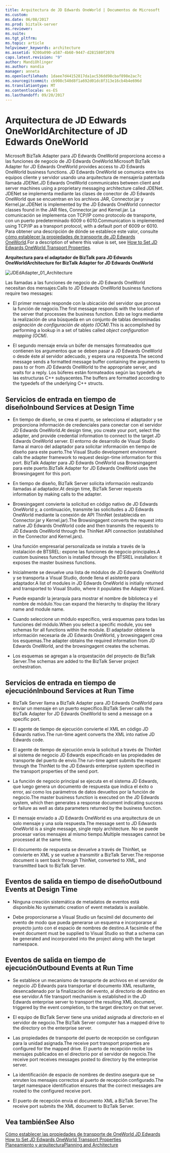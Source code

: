 ```yaml
---
title: Arquitectura de JD Edwards OneWorld | Documentos de Microsoft
ms.custom: 
ms.date: 06/08/2017
ms.prod: biztalk-server
ms.reviewer: 
ms.suite: 
ms.tgt_pltfrm: 
ms.topic: article
helpviewer_keywords: architecture
ms.assetid: 9200a090-a587-4b60-9447-d281580f2078
caps.latest.revision: "9"
author: MandiOhlinger
ms.author: mandia
manager: anneta
ms.openlocfilehash: 1daee7d44152817da1ac536dd98cbaf898e2ac7c
ms.sourcegitcommit: cb908c540d8f1a692d01dc8f313e16cb4b4e696d
ms.translationtype: MT
ms.contentlocale: es-ES
ms.lasthandoff: 09/20/2017
---
```

# <a name="architecture-of-jd-edwards-oneworld"></a><span data-ttu-id="c6d8a-102">Arquitectura de JD Edwards OneWorld</span><span class="sxs-lookup"><span data-stu-id="c6d8a-102">Architecture of JD Edwards OneWorld</span></span>
<span data-ttu-id="c6d8a-103">Microsoft BizTalk Adapter para JD Edwards OneWorld proporciona acceso a las funciones de negocio de JD Edwards OneWorld.</span><span class="sxs-lookup"><span data-stu-id="c6d8a-103">Microsoft BizTalk Adapter for JD Edwards OneWorld provides access to JD Edwards OneWorld business functions.</span></span> <span data-ttu-id="c6d8a-104">JD Edwards OneWorld se comunica entre los equipos cliente y servidor usando una arquitectura de mensajería patentada llamada JDENet.</span><span class="sxs-lookup"><span data-stu-id="c6d8a-104">JD Edwards OneWorld communicates between client and server machines using a proprietary messaging architecture called JDENet.</span></span> <span data-ttu-id="c6d8a-105">JDENet se implementa mediante las clases de conector de JD Edwards OneWorld que se encuentran en los archivos JAR, Connector.jar y Kernel.jar.</span><span class="sxs-lookup"><span data-stu-id="c6d8a-105">JDENet is implemented by the JD Edwards OneWorld connector classes found in the JAR files, Connector.jar and Kernel.jar.</span></span> <span data-ttu-id="c6d8a-106">La comunicación se implementa con TCP/IP como protocolo de transporte, con un puerto predeterminado 6009 o 6010.</span><span class="sxs-lookup"><span data-stu-id="c6d8a-106">Communication is implemented using TCP/IP as a transport protocol, with a default port of 6009 or 6010.</span></span> <span data-ttu-id="c6d8a-107">Para obtener una descripción de dónde se establece este valor, consulte [cómo establecer la propiedades de transporte de JD Edwards OneWorld](../core/how-to-set-jd-edwards-oneworld-transport-properties.md).</span><span class="sxs-lookup"><span data-stu-id="c6d8a-107">For a description of where this value is set, see [How to Set JD Edwards OneWorld Transport Properties](../core/how-to-set-jd-edwards-oneworld-transport-properties.md).</span></span>  
  
 <span data-ttu-id="c6d8a-108">**Arquitectura para el adaptador de BizTalk para JD Edwards OneWorld**</span><span class="sxs-lookup"><span data-stu-id="c6d8a-108">**Architecture for BizTalk Adapter for JD Edwards OneWorld**</span></span>  
  
 ![](../core/media/jdedadapter-01-architecture.gif "JDEdAdapter_01_Architecture")  
  
 <span data-ttu-id="c6d8a-109">Las llamadas a las funciones de negocio de JD Edwards OneWorld necesitan dos mensajes:</span><span class="sxs-lookup"><span data-stu-id="c6d8a-109">Calls to JD Edwards OneWorld business functions require two messages:</span></span>  
  
-   <span data-ttu-id="c6d8a-110">El primer mensaje responde con la ubicación del servidor que procesa la función de negocio.</span><span class="sxs-lookup"><span data-stu-id="c6d8a-110">The first message responds with the location of the server that processes the business function.</span></span> <span data-ttu-id="c6d8a-111">Esto se logra mediante la realización de una búsqueda en un conjunto de tablas denominadas *asignación de configuración de objeto (OCM)*.</span><span class="sxs-lookup"><span data-stu-id="c6d8a-111">This is accomplished by performing a lookup in a set of tables called *object configuration mapping (OCM)*.</span></span>  
  
-   <span data-ttu-id="c6d8a-112">El segundo mensaje envía un búfer de mensajes formateados que contienen los argumentos que se deben pasar a JD Edwards OneWorld o desde éste al servidor adecuado, y espera una respuesta.</span><span class="sxs-lookup"><span data-stu-id="c6d8a-112">The second message sends a formatted message buffer containing the arguments to pass to or from JD Edwards OneWorld to the appropriate server, and waits for a reply.</span></span> <span data-ttu-id="c6d8a-113">Los búferes están formateados según las typedefs de las estructuras C++ subyacentes.</span><span class="sxs-lookup"><span data-stu-id="c6d8a-113">The buffers are formatted according to the typedefs of the underlying C++ structs.</span></span>  
  
## <a name="inbound-services-at-design-time"></a><span data-ttu-id="c6d8a-114">Servicios de entrada en tiempo de diseño</span><span class="sxs-lookup"><span data-stu-id="c6d8a-114">Inbound Services at Design Time</span></span>  
  
-   <span data-ttu-id="c6d8a-115">En tiempo de diseño, se crea el puerto, se selecciona el adaptador y se proporciona información de credenciales para conectar con el servidor JD Edwards OneWorld.</span><span class="sxs-lookup"><span data-stu-id="c6d8a-115">At design time, you create your port, select the adapter, and provide credential information to connect to the target JD Edwards OneWorld server.</span></span> <span data-ttu-id="c6d8a-116">El entorno de desarrollo de Visual Studio llama al marco del adaptador para solicitar información en tiempo de diseño para este puerto.</span><span class="sxs-lookup"><span data-stu-id="c6d8a-116">The Visual Studio development environment calls the adapter framework to request design-time information for this port.</span></span> <span data-ttu-id="c6d8a-117">BizTalk Adapter para JD Edwards OneWorld usa Browsingagent para este puerto.</span><span class="sxs-lookup"><span data-stu-id="c6d8a-117">BizTalk Adapter for JD Edwards OneWorld uses the Browsingagent for this port.</span></span>  
  
-   <span data-ttu-id="c6d8a-118">En tiempo de diseño, BizTalk Server solicita información realizando llamadas al adaptador.</span><span class="sxs-lookup"><span data-stu-id="c6d8a-118">At design time, BizTalk Server requests information by making calls to the adapter.</span></span>  
  
-   <span data-ttu-id="c6d8a-119">Browsingagent convierte la solicitud en código nativo de JD Edwards OneWorld y, a continuación, transmite las solicitudes a JD Edwards OneWorld mediante la conexión de API ThinNet (establecida en Connector.jar y Kernel.jar).</span><span class="sxs-lookup"><span data-stu-id="c6d8a-119">The Browsingagent converts the request into native JD Edwards OneWorld code and then transmits the requests to JD Edwards OneWorld through the ThinNet API connection (established in the Connector and Kernel.jars).</span></span>  
  
-   <span data-ttu-id="c6d8a-120">Una función empresarial personalizada se instala a través de la instalación de BTSREL: expone las funciones de negocio principales.</span><span class="sxs-lookup"><span data-stu-id="c6d8a-120">A custom business function is installed through the BTSREL installation: it exposes the master business functions.</span></span>  
  
-   <span data-ttu-id="c6d8a-121">Inicialmente se devuelve una lista de módulos de JD Edwards OneWorld y se transporta a Visual Studio, donde llena el asistente para adaptador.</span><span class="sxs-lookup"><span data-stu-id="c6d8a-121">A list of modules in JD Edwards OneWorld is initially returned and transported to Visual Studio, where it populates the Adapter Wizard.</span></span>  
  
-   <span data-ttu-id="c6d8a-122">Puede expandir la jerarquía para mostrar el nombre de biblioteca y el nombre de módulo.</span><span class="sxs-lookup"><span data-stu-id="c6d8a-122">You can expand the hierarchy to display the library name and module name.</span></span>  
  
-   <span data-ttu-id="c6d8a-123">Cuando seleccione un módulo específico, verá esquemas para todas las funciones del módulo.</span><span class="sxs-lookup"><span data-stu-id="c6d8a-123">When you select a specific module, you see schemas for all functions within the module.</span></span> <span data-ttu-id="c6d8a-124">El adaptador obtiene la información necesaria de JD Edwards OneWorld, y browsingagent crea los esquemas.</span><span class="sxs-lookup"><span data-stu-id="c6d8a-124">The adapter obtains the required information from JD Edwards OneWorld, and the browsingagent creates the schemas.</span></span>  
  
-   <span data-ttu-id="c6d8a-125">Los esquemas se agregan a la orquestación del proyecto de BizTalk Server.</span><span class="sxs-lookup"><span data-stu-id="c6d8a-125">The schemas are added to the BizTalk Server project orchestration.</span></span>  
  
## <a name="inbound-services-at-run-time"></a><span data-ttu-id="c6d8a-126">Servicios de entrada en tiempo de ejecución</span><span class="sxs-lookup"><span data-stu-id="c6d8a-126">Inbound Services at Run Time</span></span>  
  
-   <span data-ttu-id="c6d8a-127">BizTalk Server llama a BizTalk Adapter para JD Edwards OneWorld para enviar un mensaje en un puerto específico.</span><span class="sxs-lookup"><span data-stu-id="c6d8a-127">BizTalk Server calls the BizTalk Adapter for JD Edwards OneWorld to send a message on a specific port.</span></span>  
  
-   <span data-ttu-id="c6d8a-128">El agente de tiempo de ejecución convierte el XML en código JD Edwards nativo.</span><span class="sxs-lookup"><span data-stu-id="c6d8a-128">The run-time agent converts the XML into native JD Edwards code.</span></span>  
  
-   <span data-ttu-id="c6d8a-129">El agente de tiempo de ejecución envía la solicitud a través de ThinNet al sistema de negocio JD Edwards especificado en las propiedades de transporte del puerto de envío.</span><span class="sxs-lookup"><span data-stu-id="c6d8a-129">The run-time agent submits the request through the ThinNet to the JD Edwards enterprise system specified in the transport properties of the send port.</span></span>  
  
-   <span data-ttu-id="c6d8a-130">La función de negocio principal se ejecuta en el sistema JD Edwards, que luego genera un documento de respuesta que indica el éxito o error, así como los parámetros de datos devueltos por la función de negocio.</span><span class="sxs-lookup"><span data-stu-id="c6d8a-130">The master business function is executed on the JD Edwards system, which then generates a response document indicating success or failure as well as data parameters returned by the business function.</span></span>  
  
-   <span data-ttu-id="c6d8a-131">El mensaje enviado a JD Edwards OneWorld es una arquitectura de un solo mensaje y una sola respuesta.</span><span class="sxs-lookup"><span data-stu-id="c6d8a-131">The message sent to JD Edwards OneWorld is a single message, single reply architecture.</span></span> <span data-ttu-id="c6d8a-132">No se puede procesar varios mensajes al mismo tiempo.</span><span class="sxs-lookup"><span data-stu-id="c6d8a-132">Multiple messages cannot be processed at the same time.</span></span>  
  
-   <span data-ttu-id="c6d8a-133">El documento de respuesta se devuelve a través de ThinNet, se convierte en XML y se vuelve a transmitir a BizTalk Server.</span><span class="sxs-lookup"><span data-stu-id="c6d8a-133">The response document is sent back through ThinNet, converted to XML, and transmitted back to BizTalk Server.</span></span>  
  
## <a name="outbound-events-at-design-time"></a><span data-ttu-id="c6d8a-134">Eventos de salida en tiempo de diseño</span><span class="sxs-lookup"><span data-stu-id="c6d8a-134">Outbound Events at Design Time</span></span>  
  
-   <span data-ttu-id="c6d8a-135">Ninguna creación sistemática de metadatos de eventos está disponible.</span><span class="sxs-lookup"><span data-stu-id="c6d8a-135">No systematic creation of event metadata is available.</span></span>  
  
-   <span data-ttu-id="c6d8a-136">Debe proporcionarse a Visual Studio un facsímil del documento del evento de modo que pueda generarse un esquema e incorporarse al proyecto junto con el espacio de nombres de destino.</span><span class="sxs-lookup"><span data-stu-id="c6d8a-136">A facsimile of the event document must be supplied to Visual Studio so that a schema can be generated and incorporated into the project along with the target namespace.</span></span>  
  
## <a name="outbound-events-at-run-time"></a><span data-ttu-id="c6d8a-137">Eventos de salida en tiempo de ejecución</span><span class="sxs-lookup"><span data-stu-id="c6d8a-137">Outbound Events at Run Time</span></span>  
  
-   <span data-ttu-id="c6d8a-138">Se establece un mecanismo de transporte de archivos en el servidor de negocio JD Edwards para transportar el documento XML resultante, desencadenado por la finalización del evento, al directorio de destino en ese servidor.</span><span class="sxs-lookup"><span data-stu-id="c6d8a-138">A file transport mechanism is established in the JD Edwards enterprise server to transport the resulting XML document, triggered by the event completion, to the target directory on that server.</span></span>  
  
-   <span data-ttu-id="c6d8a-139">El equipo de BizTalk Server tiene una unidad asignada al directorio en el servidor de negocio.</span><span class="sxs-lookup"><span data-stu-id="c6d8a-139">The BizTalk Server computer has a mapped drive to the directory on the enterprise server.</span></span>  
  
-   <span data-ttu-id="c6d8a-140">Las propiedades de transporte del puerto de recepción se configuran para la unidad asignada.</span><span class="sxs-lookup"><span data-stu-id="c6d8a-140">The receive port transport properties are configured for the mapped drive.</span></span> <span data-ttu-id="c6d8a-141">El puerto de recepción recibe los mensajes publicados en el directorio por el servidor de negocio.</span><span class="sxs-lookup"><span data-stu-id="c6d8a-141">The receive port receives messages posted to directory by the enterprise server.</span></span>  
  
-   <span data-ttu-id="c6d8a-142">La identificación de espacio de nombres de destino asegura que se enruten los mensajes correctos al puerto de recepción configurado.</span><span class="sxs-lookup"><span data-stu-id="c6d8a-142">The target namespace identification ensures that the correct messages are routed to the configured receive port.</span></span>  
  
-   <span data-ttu-id="c6d8a-143">El puerto de recepción envía el documento XML a BizTalk Server.</span><span class="sxs-lookup"><span data-stu-id="c6d8a-143">The receive port submits the XML document to BizTalk Server.</span></span>  
  
## <a name="see-also"></a><span data-ttu-id="c6d8a-144">Vea también</span><span class="sxs-lookup"><span data-stu-id="c6d8a-144">See Also</span></span>  
 <span data-ttu-id="c6d8a-145">[Cómo establecer las propiedades de transporte de OneWorld JD Edwards](../core/how-to-set-jd-edwards-oneworld-transport-properties.md) </span><span class="sxs-lookup"><span data-stu-id="c6d8a-145">[How to Set JD Edwards OneWorld Transport Properties](../core/how-to-set-jd-edwards-oneworld-transport-properties.md) </span></span>  
 [<span data-ttu-id="c6d8a-146">Planeamiento y arquitectura</span><span class="sxs-lookup"><span data-stu-id="c6d8a-146">Planning and Architecture</span></span>](../core/planning-and-architecture17.md)